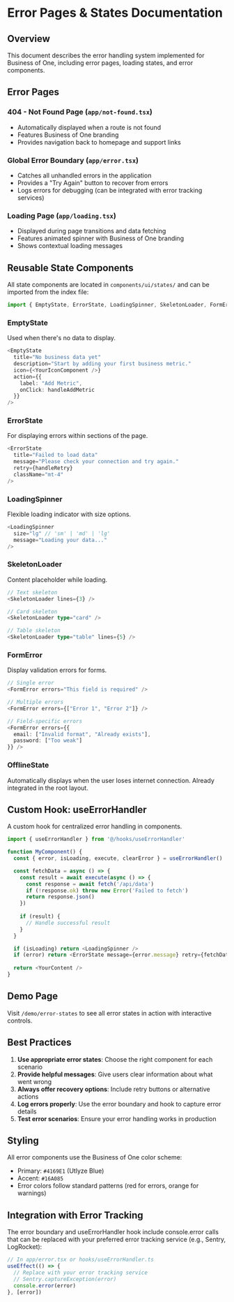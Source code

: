 # Error Pages & States Documentation

## Overview

This document describes the error handling system implemented for Business of One, including error pages, loading states, and error components.

## Error Pages

### 404 - Not Found Page (`app/not-found.tsx`)
- Automatically displayed when a route is not found
- Features Business of One branding
- Provides navigation back to homepage and support links

### Global Error Boundary (`app/error.tsx`)
- Catches all unhandled errors in the application
- Provides a "Try Again" button to recover from errors
- Logs errors for debugging (can be integrated with error tracking services)

### Loading Page (`app/loading.tsx`)
- Displayed during page transitions and data fetching
- Features animated spinner with Business of One branding
- Shows contextual loading messages

## Reusable State Components

All state components are located in `components/ui/states/` and can be imported from the index file:

```typescript
import { EmptyState, ErrorState, LoadingSpinner, SkeletonLoader, FormError, OfflineState } from '@/components/ui/states'
```

### EmptyState
Used when there's no data to display.

```typescript
<EmptyState
  title="No business data yet"
  description="Start by adding your first business metric."
  icon={<YourIconComponent />}
  action={{
    label: "Add Metric",
    onClick: handleAddMetric
  }}
/>
```

### ErrorState
For displaying errors within sections of the page.

```typescript
<ErrorState
  title="Failed to load data"
  message="Please check your connection and try again."
  retry={handleRetry}
  className="mt-4"
/>
```

### LoadingSpinner
Flexible loading indicator with size options.

```typescript
<LoadingSpinner 
  size="lg" // 'sm' | 'md' | 'lg'
  message="Loading your data..."
/>
```

### SkeletonLoader
Content placeholder while loading.

```typescript
// Text skeleton
<SkeletonLoader lines={3} />

// Card skeleton
<SkeletonLoader type="card" />

// Table skeleton
<SkeletonLoader type="table" lines={5} />
```

### FormError
Display validation errors for forms.

```typescript
// Single error
<FormError errors="This field is required" />

// Multiple errors
<FormError errors={["Error 1", "Error 2"]} />

// Field-specific errors
<FormError errors={{
  email: ["Invalid format", "Already exists"],
  password: ["Too weak"]
}} />
```

### OfflineState
Automatically displays when the user loses internet connection. Already integrated in the root layout.

## Custom Hook: useErrorHandler

A custom hook for centralized error handling in components.

```typescript
import { useErrorHandler } from '@/hooks/useErrorHandler'

function MyComponent() {
  const { error, isLoading, execute, clearError } = useErrorHandler()

  const fetchData = async () => {
    const result = await execute(async () => {
      const response = await fetch('/api/data')
      if (!response.ok) throw new Error('Failed to fetch')
      return response.json()
    })
    
    if (result) {
      // Handle successful result
    }
  }

  if (isLoading) return <LoadingSpinner />
  if (error) return <ErrorState message={error.message} retry={fetchData} />
  
  return <YourContent />
}
```

## Demo Page

Visit `/demo/error-states` to see all error states in action with interactive controls.

## Best Practices

1. **Use appropriate error states**: Choose the right component for each scenario
2. **Provide helpful messages**: Give users clear information about what went wrong
3. **Always offer recovery options**: Include retry buttons or alternative actions
4. **Log errors properly**: Use the error boundary and hook to capture error details
5. **Test error scenarios**: Ensure your error handling works in production

## Styling

All error components use the Business of One color scheme:
- Primary: `#4169E1` (Utlyze Blue)
- Accent: `#16A085`
- Error colors follow standard patterns (red for errors, orange for warnings)

## Integration with Error Tracking

The error boundary and useErrorHandler hook include console.error calls that can be replaced with your preferred error tracking service (e.g., Sentry, LogRocket):

```typescript
// In app/error.tsx or hooks/useErrorHandler.ts
useEffect(() => {
  // Replace with your error tracking service
  // Sentry.captureException(error)
  console.error(error)
}, [error])
```